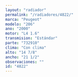 ```yaml
---
layout: "radiador"
permalink: "/radiadores/4822/"
marca: "Peugeot"
modelo: "206"
ano: "2000"
motor: "L4 1.6"
transmision: "Estándar"
parte: "732910"
clima: "Con clima"
alto: "14 7/8"
ancho: "21 1/2"
observaciones: ""
id: "4822"
---
```


